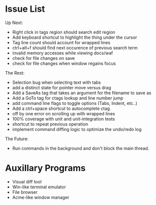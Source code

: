 # Issue List

Up Next:

* Right click in tags region should search edit region
* Add keyboard shortcut to highlight the thing under the cursor
* Tag line count should account for wrapped lines
* ctrl+alt+f should find next occurence of previous search term
* invalid memory accesses while viewing docs/waf
* check for file changes on save
* check for file changes when window regains focus

The Rest:

* Selection bug when selecting text with tabs
* add a distinct state for pointer move versus drag
* Add a SaveAs tag that takes an argument for the filename to save as
* Add a GoTo tag for ctags lookup and line number jump
* add command line flags to toggle options (Tabs, Indent, etc..)
* Add a ctrl+space shortcut to autocomplete ctag
* off by one error on scrolling up with wrapped lines
* 100% coverage with unit and unit-integration tests
* shortcut to repeat previous operation
* implement command diffing logic to optimize the undo/redo log


The Future:

* Run commands in the background and don't block the main thread.

# Auxillary Programs

* Visual diff tool
* Win-like terminal emulator
* File browser
* Acme-like window manager

